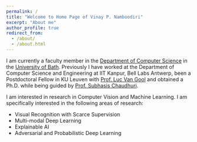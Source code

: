 ```yaml
---
permalink: /
title: "Welcome to Home Page of Vinay P. Namboodiri"
excerpt: "About me"
author_profile: true
redirect_from: 
  - /about/
  - /about.html
---
```


I am currently a faculty member in the [Department of Computer Science](https://www.bath.ac.uk/departments/department-of-computer-science/) in the [University of Bath](https://www.bath.ac.uk/). Previously I have worked at the Department of Computer Science and Engineering at IIT Kanpur, Bell Labs Antwerp, been a Postdoctoral Fellow in KU Leuven with [Prof. Luc Van Gool](https://ee.ethz.ch/the-department/faculty/professors/person-detail.OTAyMzM=.TGlzdC80MTEsMTA1ODA0MjU5.html) and obtained a Ph.D. while being guided by [Prof. Subhasis Chaudhuri](https://www.ee.iitb.ac.in/~sc/).

I am interested in research in Computer Vision and Machine Learning. I am specifically interested in the following areas of research: 
* Visual Recognition with Scarce Supervision
* Multi-modal Deep Learning
* Explainable AI
* Adversarial and Probabilistic Deep Learning


